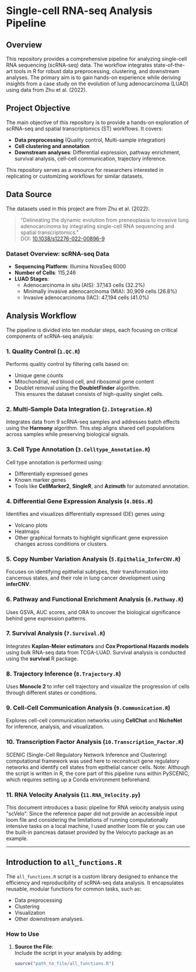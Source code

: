 
# Single-cell RNA-seq Analysis Pipeline

## Overview
This repository provides a comprehensive pipeline for analyzing single-cell RNA sequencing (scRNA-seq) data. The workflow integrates state-of-the-art tools in R for robust data preprocessing, clustering, and downstream analyses. The primary aim is to gain hands-on experience while deriving insights from a case study on the evolution of lung adenocarcinoma (LUAD) using data from Zhu et al. (2022).

## Project Objective
The main objective of this repository is to provide a hands-on exploration of scRNA-seq and spatial transcriptomics (ST) workflows. It covers:
- **Data preprocessing** (Quality control, Multi-sample integration)
- **Cell clustering and annotation**
- **Downstream analyses**: Differential expression, pathway enrichment, survival analysis, cell-cell communication, trajectory inference.

This repository serves as a resource for researchers interested in replicating or customizing workflows for similar datasets.

## Data Source
The datasets used in this project are from Zhu et al. (2022):
> "Delineating the dynamic evolution from preneoplasia to invasive lung adenocarcinoma by integrating single-cell RNA sequencing and spatial transcriptomics."  
DOI: [10.1038/s12276-022-00896-9](https://doi.org/10.1038/s12276-022-00896-9)

### Dataset Overview: scRNA-seq Data
- **Sequencing Platform**: Illumina NovaSeq 6000
- **Number of Cells**: 115,246
- **LUAD Stages**:
  - Adenocarcinoma in situ (AIS): 37,143 cells (32.2%)
  - Minimally invasive adenocarcinoma (MIA): 30,909 cells (26.8%)
  - Invasive adenocarcinoma (IAC): 47,194 cells (41.0%)

## Analysis Workflow
The pipeline is divided into ten modular steps, each focusing on critical components of scRNA-seq analysis:

### 1. Quality Control (`1.QC.R`)
Performs quality control by filtering cells based on:
- Unique gene counts
- Mitochondrial, red blood cell, and ribosomal gene content
- Doublet removal using the **DoubletFinder** algorithm.  
This ensures the dataset consists of high-quality singlet cells.

### 2. Multi-Sample Data Integration (`2.Integration.R`)
Integrates data from 9 scRNA-seq samples and addresses batch effects using the **Harmony** algorithm. This step aligns shared cell populations across samples while preserving biological signals.

### 3. Cell Type Annotation (`3.Celltype_Annotation.R`)
Cell type annotation is performed using:
- Differentially expressed genes
- Known marker genes
- Tools like **CellMarker2**, **SingleR**, and **Azimuth** for automated annotation.

### 4. Differential Gene Expression Analysis (`4.DEGs.R`)
Identifies and visualizes differentially expressed (DE) genes using:
- Volcano plots
- Heatmaps
- Other graphical formats to highlight significant gene expression changes across conditions or clusters.

### 5. Copy Number Variation Analysis (`5.Epithelia_InferCNV.R`)
Focuses on identifying epithelial subtypes, their transformation into cancerous states, and their role in lung cancer development using **inferCNV**.

### 6. Pathway and Functional Enrichment Analysis (`6.Pathway.R`)
Uses GSVA, AUC scores, and ORA to uncover the biological significance behind gene expression patterns.

### 7. Survival Analysis (`7.Survival.R`)
Integrates **Kaplan-Meier estimators** and **Cox Proportional Hazards models** using bulk RNA-seq data from TCGA-LUAD. Survival analysis is conducted using the **survival** R package.

### 8. Trajectory Inference (`8.Trajectory.R`)
Uses **Monocle 2** to infer cell trajectory and visualize the progression of cells through different states or conditions.

### 9. Cell-Cell Communication Analysis (`9.Communication.R`)
Explores cell-cell communication networks using **CellChat** and **NicheNet** for inference, analysis, and visualization.

### 10. Transcription Factor Analysis (`10.Transcription_Factor.R`)
SCENIC (Single-Cell Regulatory Network Inference and Clustering) computational framework was used here to reconstruct gene regulatory networks and identify cell states from epithelial cancer cells.
Note:  Although the script is written in R, the core part of this pipeline runs within PySCENIC, which requires setting up a Conda environment beforehand.

### 11. RNA Velocity Analysis (`11.RNA_Velocity.py`)
This document introduces a basic pipeline for RNA velocity analysis using "scVelo". Since the reference paper did not provide an accessible input loom file and considering the limitations of running computationally intensive tasks on a local machine, I used another loom file or you can use the built-in pancreas dataset provided by the Velocyto package as an example.

---

## Introduction to `all_functions.R`
The `all_functions.R` script is a custom library designed to enhance the efficiency and reproducibility of scRNA-seq data analysis. It encapsulates reusable, modular functions for common tasks, such as:
- Data preprocessing
- Clustering
- Visualization
- Other downstream analyses.

### How to Use
1. **Source the File**:  
   Include the script in your analysis by adding:
   ```R
   source("path_to_file/all_functions.R")
